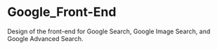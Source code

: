 # Google_Front-End
Design of the front-end for Google Search, Google Image Search, and Google Advanced Search.
